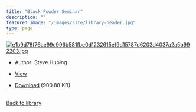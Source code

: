 ```yaml
---
title: "Black Powder Seminar"
description: ""
featured_image: "/images/site/library-header.jpg"
type: page
---
```


<a href="https://drive.google.com/file/d/1aRSiDFvkM0YLC-VpG6UhSbgreNZGj7Oz/view" target="_blank">![e1b9d78f76ae99c996b581fbe0d1232615ef9d15787d6203d4037a2a5b992203.jpg](/images/library/e1b9d78f76ae99c996b581fbe0d1232615ef9d15787d6203d4037a2a5b992203.jpg)</a>
* Author: Steve Hubing
* <a href="https://drive.google.com/file/d/1aRSiDFvkM0YLC-VpG6UhSbgreNZGj7Oz/view" target="_blank">View</a>

* [Download](https://drive.google.com/uc?export=download&id=1aRSiDFvkM0YLC-VpG6UhSbgreNZGj7Oz) (900.88 KB)

<br />[Back to library](/library/)
